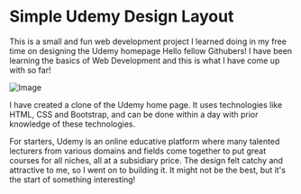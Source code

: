 # Simple Udemy Design Layout

This is a small and fun web development project I learned doing in my free time on designing the Udemy homepage
Hello fellow Githubers! I have been learning the basics of Web Development and this is what I have come up with so far! 




![Image](https://user-images.githubusercontent.com/122048142/225368204-6b4f5a18-97a1-49a2-b995-68a4fad038bb.png)




I have created a clone of the Udemy home page. It uses technologies like HTML, CSS and Bootstrap, and can be done within a day with prior knowledge of these technologies. 


For starters, Udemy is an online educative platform where many talented lecturers from various domains and fields come together to put great courses for all niches, all at a subsidiary price. The design felt catchy and attractive to me, so I went on to building it. It might not be the best, but it's the start of something interesting!

